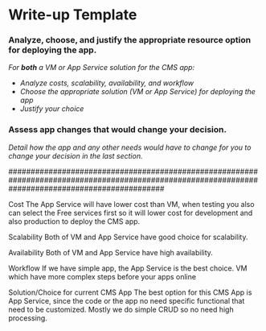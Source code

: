 # Write-up Template

### Analyze, choose, and justify the appropriate resource option for deploying the app.

*For **both** a VM or App Service solution for the CMS app:*
- *Analyze costs, scalability, availability, and workflow*
- *Choose the appropriate solution (VM or App Service) for deploying the app*
- *Justify your choice*

### Assess app changes that would change your decision.

*Detail how the app and any other needs would have to change for you to change your decision in the last section.* 


###################################################################################################################################################

Cost
The App Service will have lower cost than VM, when testing you also can select the Free services first so it will lower cost for development and also production to deploy the CMS app.

Scalability
Both of VM and App Service have good choice for scalability. 

Availability
Both of VM and App Service have high availability.

Workflow
If we have simple app, the App Service is the best choice. VM which have more complex steps before your apps online

Solution/Choice for current CMS App
The best option for this CMS App is App Service, since the code or the app no need specific functional that need to be customized. Mostly we do simple CRUD so no need high processing.

